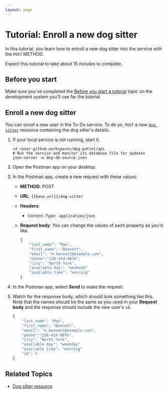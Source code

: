 ```yaml
---
layout: page
---
```


# Tutorial: Enroll a new dog sitter

In this tutorial, you learn how to entroll a new dog sitter into the service with the `POST` METHOD. 

Expect this tutorial to take about 15 minutes to complete.

## Before you start

Make sure you've completed the [Before you start a tutorial](before-you-start-a-tutorial) topic on the development system you'll use for the tutorial.

## Enroll a new dog sitter
You can enroll a new user in the To-Do service. To do so, `POST` a new [`dog sitter`](../api/dog-sitter) resource containing the dog sitter's details.

1. If your local service is not running, start it.

    ```shell
    cd <your-github-workspace>/dpg-patrol/api
    # Run the service and monitor its database file for updates
    json-server -w dog-db-source.json
    ```
2. Open the Postman app on your desktop.
3. In the Postman app, create a new request with these values:
    * **METHOD**: POST
    * **URL**: `{{base_url}}/dog-sitter`
    * **Headers**:
        * `Content-Type: application/json`
    * **Request body**:
        You can change the values of each property as you'd like.

        ```js
        {
            "last_name": "Mae",
            "first_name": "Bennett",
            "email": "m.bennett@example.com",
            "phone":"226-414-9876",
            "city": "North York",
            "available day": "weekend"
            "available time": "morning"
        }
        ```
4. In the Postman app, select **Send** to make the request.
5. Watch for the response body, which should look something like this. Note that the names should be the same as you used in your **Request body** and the response should include the new user's `id`.

    ```js
    {
        "last_name": "Mae",
        "first_name": "Bennett",
        "email": "m.bennett@example.com",
        "phone":"226-414-9876",
        "city": "North York",
        "available day": "weekday"
        "available time": "morning"
        "id": 6
    }
    ```

## Related Topics

* [Dog sitter resource](../api/dog-sitter)
